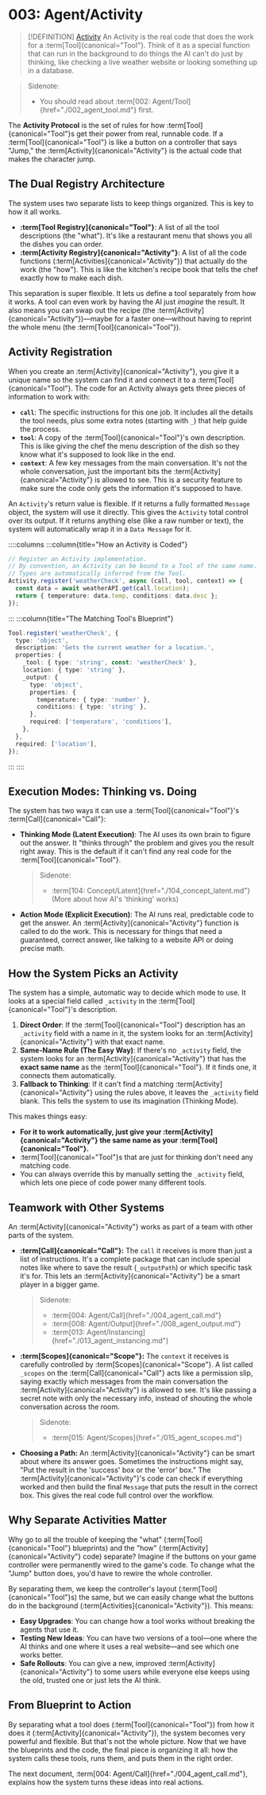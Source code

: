 # 003: Agent/Activity

> [!DEFINITION] [Activity](./000_glossary.md)
> An Activity is the real code that does the work for a :term[Tool]{canonical="Tool"}. Think of it as a special function that can run in the background to do things the AI can't do just by thinking, like checking a live weather website or looking something up in a database.

> Sidenote:
> - You should read about :term[002: Agent/Tool]{href="./002_agent_tool.md"} first.

The **Activity Protocol** is the set of rules for how :term[Tool]{canonical="Tool"}s get their power from real, runnable code. If a :term[Tool]{canonical="Tool"} is like a button on a controller that says "Jump," the :term[Activity]{canonical="Activity"} is the actual code that makes the character jump.

## The Dual Registry Architecture

The system uses two separate lists to keep things organized. This is key to how it all works.

- **:term[Tool Registry]{canonical="Tool"}**: A list of all the tool descriptions (the "what"). It's like a restaurant menu that shows you all the dishes you can order.
- **:term[Activity Registry]{canonical="Activity"}**: A list of all the code functions (:term[Activities]{canonical="Activity"}) that actually do the work (the "how"). This is like the kitchen's recipe book that tells the chef exactly how to make each dish.

This separation is super flexible. It lets us define a tool separately from how it works. A tool can even work by having the AI just *imagine* the result. It also means you can swap out the recipe (the :term[Activity]{canonical="Activity"})—maybe for a faster one—without having to reprint the whole menu (the :term[Tool]{canonical="Tool"}).

## Activity Registration

When you create an :term[Activity]{canonical="Activity"}, you give it a unique name so the system can find it and connect it to a :term[Tool]{canonical="Tool"}. The code for an Activity always gets three pieces of information to work with:

- **`call`**: The specific instructions for this one job. It includes all the details the tool needs, plus some extra notes (starting with `_`) that help guide the process.
- **`tool`**: A copy of the :term[Tool]{canonical="Tool"}'s own description. This is like giving the chef the menu description of the dish so they know what it's supposed to look like in the end.
- **`context`**: A few key messages from the main conversation. It's not the whole conversation, just the important bits the :term[Activity]{canonical="Activity"} is allowed to see. This is a security feature to make sure the code only gets the information it's supposed to have.

An `Activity`'s return value is flexible. If it returns a fully formatted `Message` object, the system will use it directly. This gives the `Activity` total control over its output. If it returns anything else (like a raw number or text), the system will automatically wrap it in a `Data Message` for it.

::::columns
:::column{title="How an Activity is Coded"}

```typescript
// Register an Activity implementation.
// By convention, an Activity can be bound to a Tool of the same name.
// Types are automatically inferred from the Tool.
Activity.register('weatherCheck', async (call, tool, context) => {
  const data = await weatherAPI.get(call.location);
  return { temperature: data.temp, conditions: data.desc };
});
```

:::
:::column{title="The Matching Tool's Blueprint"}

```typescript
Tool.register('weatherCheck', {
  type: 'object',
  description: 'Gets the current weather for a location.',
  properties: {
    _tool: { type: 'string', const: 'weatherCheck' },
    location: { type: 'string' },
    _output: {
      type: 'object',
      properties: {
        temperature: { type: 'number' },
        conditions: { type: 'string' },
      },
      required: ['temperature', 'conditions'],
    },
  },
  required: ['location'],
});
```

:::
::::

## Execution Modes: Thinking vs. Doing

The system has two ways it can use a :term[Tool]{canonical="Tool"}'s :term[Call]{canonical="Call"}:

- **Thinking Mode (Latent Execution)**: The AI uses its own brain to figure out the answer. It "thinks through" the problem and gives you the result right away. This is the default if it can't find any real code for the :term[Tool]{canonical="Tool"}.
  > Sidenote:
  > - :term[104: Concept/Latent]{href="./104_concept_latent.md"} (More about how AI's 'thinking' works)
- **Action Mode (Explicit Execution)**: The AI runs real, predictable code to get the answer. An :term[Activity]{canonical="Activity"} function is called to do the work. This is necessary for things that need a guaranteed, correct answer, like talking to a website API or doing precise math.

## How the System Picks an Activity

The system has a simple, automatic way to decide which mode to use. It looks at a special field called `_activity` in the :term[Tool]{canonical="Tool"}'s description.

1.  **Direct Order**: If the :term[Tool]{canonical="Tool"} description has an `_activity` field with a name in it, the system looks for an :term[Activity]{canonical="Activity"} with that exact name.
2.  **Same-Name Rule (The Easy Way)**: If there's no `_activity` field, the system looks for an :term[Activity]{canonical="Activity"} that has the **exact same name** as the :term[Tool]{canonical="Tool"}. If it finds one, it connects them automatically.
3.  **Fallback to Thinking**: If it can't find a matching :term[Activity]{canonical="Activity"} using the rules above, it leaves the `_activity` field blank. This tells the system to use its imagination (Thinking Mode).

This makes things easy:

- **For it to work automatically, just give your :term[Activity]{canonical="Activity"} the same name as your :term[Tool]{canonical="Tool"}.**
- :term[Tool]{canonical="Tool"}s that are just for thinking don't need any matching code.
- You can always override this by manually setting the `_activity` field, which lets one piece of code power many different tools.

## Teamwork with Other Systems

An :term[Activity]{canonical="Activity"} works as part of a team with other parts of the system.

- **:term[Call]{canonical="Call"}:** The `call` it receives is more than just a list of instructions. It's a complete package that can include special notes like where to save the result (`_outputPath`) or which specific task it's for. This lets an :term[Activity]{canonical="Activity"} be a smart player in a bigger game.

  > Sidenote:
  > - :term[004: Agent/Call]{href="./004_agent_call.md"}
  > - :term[008: Agent/Output]{href="./008_agent_output.md"}
  > - :term[013: Agent/Instancing]{href="./013_agent_instancing.md"}

- **:term[Scopes]{canonical="Scope"}:** The `context` it receives is carefully controlled by :term[Scopes]{canonical="Scope"}. A list called `_scopes` on the :term[Call]{canonical="Call"} acts like a permission slip, saying exactly which messages from the main conversation the :term[Activity]{canonical="Activity"} is allowed to see. It's like passing a secret note with only the necessary info, instead of shouting the whole conversation across the room.

  > Sidenote:
  > - :term[015: Agent/Scopes]{href="./015_agent_scopes.md"}

- **Choosing a Path:** An :term[Activity]{canonical="Activity"} can be smart about where its answer goes. Sometimes the instructions might say, "Put the result in the 'success' box or the 'error' box." The :term[Activity]{canonical="Activity"}'s code can check if everything worked and then build the final `Message` that puts the result in the correct box. This gives the real code full control over the workflow.

## Why Separate Activities Matter

Why go to all the trouble of keeping the "what" (:term[Tool]{canonical="Tool"} blueprints) and the "how" (:term[Activity]{canonical="Activity"} code) separate? Imagine if the buttons on your game controller were permanently wired to the game's code. To change what the "Jump" button does, you'd have to rewire the whole controller.

By separating them, we keep the controller's layout (:term[Tool]{canonical="Tool"}s) the same, but we can easily change what the buttons do in the background (:term[Activities]{canonical="Activity"}). This means:

- **Easy Upgrades**: You can change how a tool works without breaking the agents that use it.
- **Testing New Ideas**: You can have two versions of a tool—one where the AI thinks and one where it uses a real website—and see which one works better.
- **Safe Rollouts**: You can give a new, improved :term[Activity]{canonical="Activity"} to some users while everyone else keeps using the old, trusted one or just lets the AI think.

## From Blueprint to Action

By separating what a tool does (:term[Tool]{canonical="Tool"}) from how it does it (:term[Activity]{canonical="Activity"}), the system becomes very powerful and flexible. But that's not the whole picture. Now that we have the blueprints and the code, the final piece is organizing it all: how the system calls these tools, runs them, and puts them in the right order.

The next document, :term[004: Agent/Call]{href="./004_agent_call.md"}, explains how the system turns these ideas into real actions.
